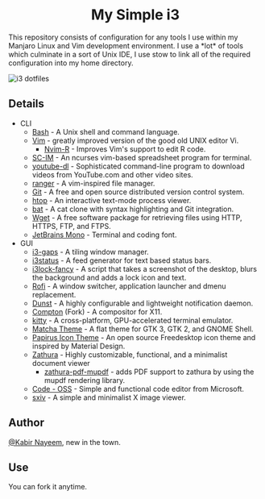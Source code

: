 <h1 align="center">My Simple i3</h1>
This repository consists of configuration for any tools I use within my Manjaro Linux and Vim development environment. I use a *lot* of tools which culminate in a sort of Unix IDE, I use stow to link all of the required configuration into my home directory.

![i3 dotfiles](https://raw.githubusercontent.com/kabirnayeem99/i3-dotfiles/master/2019-10-04-152920_1366x768_scrot.png)


## Details

- CLI
    - [Bash](https://git.savannah.gnu.org/cgit/bash.git) - A Unix shell and command language.
    - [Vim](https://github.com/neovim/neovim) -  greatly improved version of the good old UNIX editor Vi.
        - [Nvim-R](https://github.com/jalvesaq/Nvim-R) - Improves Vim's support to edit R code.
    - [SC-IM](https://github.com/andmarti1424/sc-im) -  An ncurses vim-based spreadsheet program for terminal.
    - [youtube-dl](https://github.com/ytdl-org/youtube-dl) - Sophisticated command-line program to download videos from YouTube.com and other video sites.
    - [ranger](https://github.com/ranger/ranger) - A vim-inspired file manager.
    - [Git](https://github.com/git/git) - A free and open source distributed version control system.
    - [htop](https://github.com/hishamhm/htop) - An interactive text-mode process viewer.
    - [bat](https://github.com/sharkdp/bat) - A cat clone with syntax highlighting and Git integration.
    - [Wget](https://git.savannah.gnu.org/cgit/wget.git) - A free software package for retrieving files using HTTP, HTTPS, FTP, and FTPS.
    - [JetBrains Mono](https://github.com/JetBrains/JetBrainsMono) - Terminal and coding font.
- GUI
    - [i3-gaps](https://github.com/Airblader/i3) - A tiling window manager.
    - [i3status](https://github.com/vivien/i3blocks) - A feed generator for text based status bars.
    - [i3lock-fancy](https://github.com/meskarune/i3lock-fancy) - A script that takes a screenshot of the desktop, blurs the background and adds a lock icon and text.
    - [Rofi](https://github.com/davatorium/rofi) - A window switcher, application launcher and dmenu replacement.
    - [Dunst](https://github.com/dunst-project/dunst) - A highly configurable and lightweight notification daemon.
    - [Compton](https://github.com/yshui/compton) (Fork) - A compositor for X11.
    - [kitty](https://github.com/kovidgoyal/kitty) - A cross-platform, GPU-accelerated terminal emulator.
    - [Matcha Theme](https://github.com/vinceliuice/matcha) - A flat theme for GTK 3, GTK 2, and GNOME Shell.
    - [Papirus Icon Theme](https://github.com/PapirusDevelopmentTeam/papirus-icon-theme) - An open source Freedesktop icon theme and inspired by Material Design.
    - [Zathura](https://github.com/pwmt/zathura) - Highly customizable, functional, and a minimalist document viewer
        - [zathura-pdf-mupdf](https://github.com/pwmt/zathura-pdf-mupdf) -  adds PDF support to zathura by using the mupdf
rendering library.
    - [Code - OSS](https://github.com/microsoft/vscode) - Simple and functional code editor from Microsoft.
    - [sxiv](https://github.com/muennich/sxiv) - A simple and minimalist X image viewer.

## Author

[@Kabir Nayeem](https://t.me/kabirnayeem99), new in the town.

## Use

You can fork it anytime.
